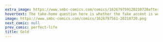 ```yaml
---
extra_image: https://www.smbc-comics.com/comics/162679759120210720after.png
hovertext: The take-home question here is whether the fake accent is worse than the economic theory.
image: https://www.smbc-comics.com/comics/1626797561-20210720.png
next_comic: null
prev_comic: perfect-life
title: Gold
---
```


